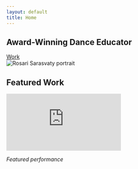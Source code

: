 ```yaml
---
layout: default
title: Home
---
```


<!-- Hero Section -->
<section class="gradient-bg py-20">
  <div class="max-w-6xl mx-auto px-4">
    <div class="grid md:grid-cols-2 gap-12 items-center">
      <div class="text-center md:text-left">
        <h1 class="text-4xl md:text-6xl font-quicksand font-bold text-white mb-4">
          Award-Winning Dance Educator
        </h1>
        <div class="mt-8">
          <a href="{{ '/work/' | relative_url }}" class="inline-block bg-white text-rose px-8 py-3 rounded-full font-medium hover:bg-gray-100 transition text-lg">
            Work
          </a>
        </div>
      </div>
      <div class="flex justify-center">
        <img src="{{ '/assets/img/rosari-profile.png' | relative_url }}" 
             alt="Rosari Sarasvaty portrait" 
             class="rounded-lg shadow-2xl max-w-full h-auto">
      </div>
    </div>
  </div>
</section>


<!-- Featured Video -->
<section class="bg-gray-50 py-16">
  <div class="max-w-4xl mx-auto px-4">
    <h2 class="text-3xl font-quicksand font-bold text-center mb-8">Featured Work</h2>
    <div class="relative pb-[56.25%] h-0 overflow-hidden rounded-lg shadow-lg">
      <iframe src="https://www.youtube.com/embed/Ee_5Jnic8SA" 
              title="Featured performance video"
              class="absolute top-0 left-0 w-full h-full"
              frameborder="0" 
              allow="accelerometer; autoplay; clipboard-write; encrypted-media; gyroscope; picture-in-picture" 
              allowfullscreen
              loading="lazy">
      </iframe>
    </div>
    <p class="text-center mt-4 text-gray-600">
      <em>Featured performance</em>
    </p>
  </div>
</section>

